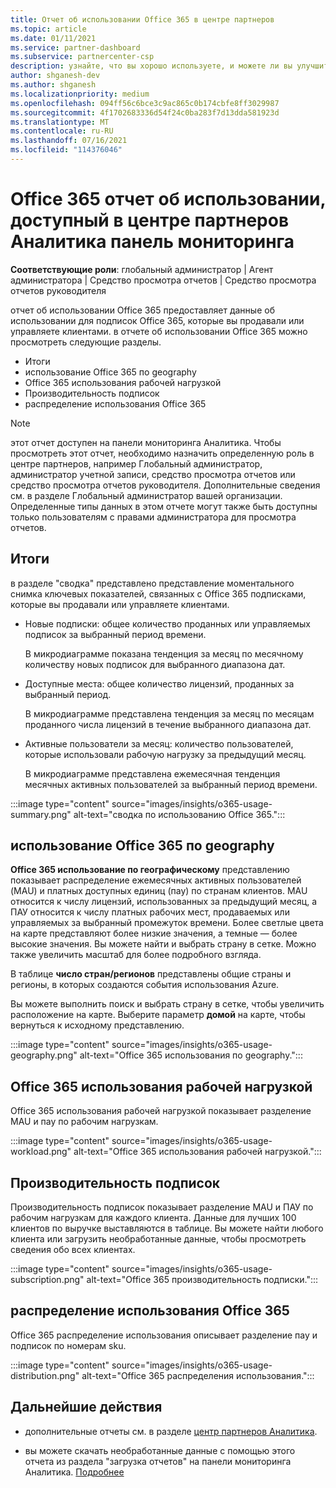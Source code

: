 ```yaml
---
title: Отчет об использовании Office 365 в центре партнеров
ms.topic: article
ms.date: 01/11/2021
ms.service: partner-dashboard
ms.subservice: partnercenter-csp
description: узнайте, что вы хорошо используете, и можете ли вы улучшить вопросы использования подписок Office 365, которые вы продаете или управляете клиентами.
author: shganesh-dev
ms.author: shganesh
ms.localizationpriority: medium
ms.openlocfilehash: 094ff56c6bce3c9ac865c0b174cbfe8ff3029987
ms.sourcegitcommit: 4f1702683336d54f24c0ba283f7d13dda581923d
ms.translationtype: MT
ms.contentlocale: ru-RU
ms.lasthandoff: 07/16/2021
ms.locfileid: "114376046"
---
```

# <a name="office-365-usage-report-available-from-the-partner-center-insights-dashboard"></a>Office 365 отчет об использовании, доступный в центре партнеров Аналитика панель мониторинга

**Соответствующие роли**: глобальный администратор | Агент администратора | Средство просмотра отчетов | Средство просмотра отчетов руководителя

отчет об использовании Office 365 предоставляет данные об использовании для подписок Office 365, которые вы продавали или управляете клиентами. в отчете об использовании Office 365 можно просмотреть следующие разделы.

- Итоги
- использование Office 365 по geography
- Office 365 использования рабочей нагрузкой
- Производительность подписок
- распределение использования Office 365

 > [!NOTE]
 > этот отчет доступен на панели мониторинга Аналитика. Чтобы просмотреть этот отчет, необходимо назначить определенную роль в центре партнеров, например Глобальный администратор, администратор учетной записи, средство просмотра отчетов или средство просмотра отчетов руководителя. Дополнительные сведения см. в разделе Глобальный администратор вашей организации. Определенные типы данных в этом отчете могут также быть доступны только пользователям с правами администратора для просмотра отчетов.

## <a name="summary"></a>Итоги

в разделе "сводка" представлено представление моментального снимка ключевых показателей, связанных с Office 365 подписками, которые вы продавали или управляете клиентами.  

- Новые подписки: общее количество проданных или управляемых подписок за выбранный период времени.

   В микродиаграмме показана тенденция за месяц по месячному количеству новых подписок для выбранного диапазона дат.

- Доступные места: общее количество лицензий, проданных за выбранный период.

   В микродиаграмме представлена тенденция за месяц по месяцам проданного числа лицензий в течение выбранного диапазона дат.

- Активные пользователи за месяц: количество пользователей, которые использовали рабочую нагрузку за предыдущий месяц. 

   В микродиаграмме представлена ежемесячная тенденция месячных активных пользователей за выбранный период времени.

:::image type="content" source="images/insights/o365-usage-summary.png" alt-text="сводка по использованию Office 365.":::

## <a name="office-365-usage-by-geography"></a>использование Office 365 по geography

**Office 365 использование по географическому** представлению показывает распределение ежемесячных активных пользователей (MAU) и платных доступных единиц (пау) по странам клиентов. MAU относится к числу лицензий, использованных за предыдущий месяц, а ПАУ относится к числу платных рабочих мест, продаваемых или управляемых за выбранный промежуток времени. Более светлые цвета на карте представляют более низкие значения, а темные — более высокие значения. Вы можете найти и выбрать страну в сетке. Можно также увеличить масштаб для более подробного взгляда.

В таблице **число стран/регионов** представлены общие страны и регионы, в которых создаются события использования Azure.

Вы можете выполнить поиск и выбрать страну в сетке, чтобы увеличить расположение на карте. Выберите параметр **домой** на карте, чтобы вернуться к исходному представлению.


:::image type="content" source="images/insights/o365-usage-geography.png" alt-text="Office 365 использования по geography.":::

## <a name="office-365-usage-by-workload"></a>Office 365 использования рабочей нагрузкой

Office 365 использования рабочей нагрузкой показывает разделение MAU и пау по рабочим нагрузкам.

:::image type="content" source="images/insights/o365-usage-workload.png" alt-text="Office 365 использования рабочей нагрузкой.":::

## <a name="subscriptions-performance"></a>Производительность подписок

Производительность подписок показывает разделение MAU и ПАУ по рабочим нагрузкам для каждого клиента. Данные для лучших 100 клиентов по выручке выставляются в таблице. Вы можете найти любого клиента или загрузить необработанные данные, чтобы просмотреть сведения обо всех клиентах.

:::image type="content" source="images/insights/o365-usage-subscription.png" alt-text="Office 365 производительность подписки.":::

## <a name="office-365-usage-distribution"></a>распределение использования Office 365

Office 365 распределение использования описывает разделение пау и подписок по номерам sku.

:::image type="content" source="images/insights/o365-usage-distribution.png" alt-text="Office 365 распределения использования.":::

## <a name="next-steps"></a>Дальнейшие действия

- дополнительные отчеты см. в разделе [центр партнеров Аналитика](partner-center-insights.md).

- вы можете скачать необработанные данные с помощью этого отчета из раздела "загрузка отчетов" на панели мониторинга Аналитика. [Подробнее](insights-download-reports.md) 
